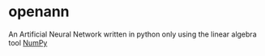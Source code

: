# openann

An Artificial Neural Network written in python only using the linear algebra tool [NumPy](https://numpy.org/)
